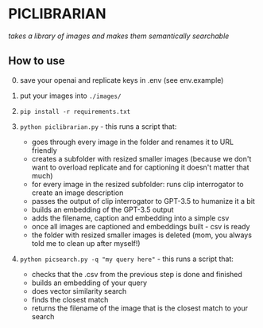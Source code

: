 # PICLIBRARIAN

_takes a library of images and makes them semantically searchable_

## How to use

0. save your openai and replicate keys in .env (see env.example)

1. put your images into `./images/`

2. `pip install -r requirements.txt`

3. `python piclibrarian.py` - this runs a script that:
    - goes through every image in the folder and renames it to URL friendly
    - creates a subfolder with resized smaller images (because we don't want to overload replicate and for captioning it doesn't matter that much)
    - for every image in the resized subfolder: runs clip interrogator to create an image description
    - passes the output of clip interrogator to GPT-3.5 to humanize it a bit
    - builds an embedding of the GPT-3.5 output
    - adds the filename, caption and embedding into a simple csv
    - once all images are captioned and embeddings built - csv is ready
    - the folder with resized smaller images is deleted (mom, you always told me to clean up after myself!)

4. `python picsearch.py -q "my query here"` - this runs a script that:
    - checks that the .csv from the previous step is done and finished
    - builds an embedding of your query
    - does vector similarity search
    - finds the closest match
    - returns the filename of the image that is the closest match to your search
